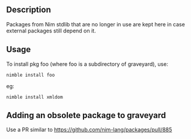 ## Description

Packages from Nim stdlib that are no longer in use are kept here in case external packages still depend on it.

## Usage
To install pkg foo (where foo is a subdirectory of graveyard), use:
```
nimble install foo
```
eg:
```
nimble install xmldom
```

## Adding an obsolete package to graveyard
Use a PR similar to https://github.com/nim-lang/packages/pull/885

